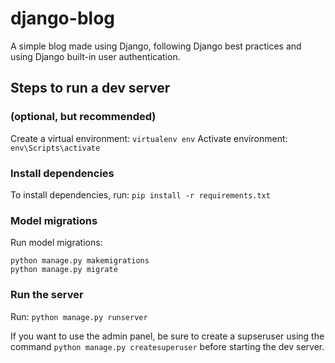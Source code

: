 # django-blog

A simple blog made using Django, following Django best practices and using Django built-in user authentication.

## Steps to run a dev server
### (optional, but recommended)
Create a virtual environment: `virtualenv env`
Activate environment: `env\Scripts\activate`

### Install dependencies
To install dependencies, run: `pip install -r requirements.txt`

### Model migrations 
Run model migrations:
```
python manage.py makemigrations
python manage.py migrate
```

### Run the server
Run: `python manage.py runserver`

If you want to use the admin panel, be sure to create a supseruser using the command `python manage.py createsuperuser` before starting the dev server.
